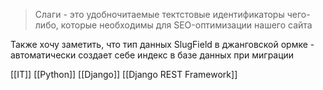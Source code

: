 > Слаги - это удобночитаемые тектстовые идентификаторы чего-либо, которые необходимы для SEO-оптимизации нашего сайта

Также хочу заметить, что тип данных SlugField в джанговской ормке - автоматически создает себе индекс в базе данных при миграции

[[IT]] [[Python]] [[Django]] [[Django REST Framework]] 